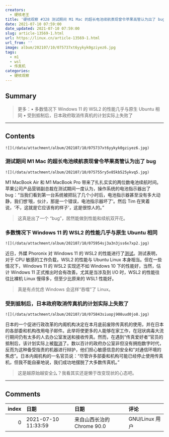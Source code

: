 ```yaml
---
creators:
  - 硬核老王
title: '硬核观察 #328 测试期间 M1 Mac 的超长电池续航表现曾令苹果高管认为出了 bug'
date: 2021-07-10 07:59:00
date_updated: 2021-07-10 07:59:00
slug: article-13569-1.html
url: https://linux.cn/article-13569-1.html
url_from: ''
image: album/202107/10/075737xt6yykyk0gziyez6.jpg
tags:
  - m1
  - wsl
  - 传真机
categories:
  - 硬核观察
---
```


## Summary

> 更多：• 多数情况下 Windows 11 的 WSL2 的性能几乎与原生 Ubuntu 相同 • 受到抵制后，日本政府取消传真机的计划实际上失败了

***

<!-- more -->

## Contents

`![](/data/attachment/album/202107/10/075737xt6yykyk0gziyez6.jpg)`

### 测试期间 M1 Mac 的超长电池续航表现曾令苹果高管认为出了 bug

`![](/data/attachment/album/202107/10/075755ry5v85kb525ykvq5.jpg)`

M1 MacBook Air 和 M1 MacBook Pro 带来了扎扎实实的两位数电池续航时间。苹果公司产品营销副总裁在测试期间一度认为，操作系统的电池指示器出了 bug：“当我们看到第一台系统被把玩了几个小时后，电池指示器甚至没有多大动静，我们想‘哦，伙计，那是一个错误，电池指示器坏了’。然后 Tim 在笑着说，‘不，这就是它应该有的样子’，这是很惊人的。”

> 
> 这真是出了一个 “bug”，居然能做到性能和续航双开花。
> 
> 
> 

### 多数情况下 Windows 11 的 WSL2 的性能几乎与原生 Ubuntu 相同

`![](/data/attachment/album/202107/10/075954sj3a3n3jss6x7xp2.jpg)`

近日，外媒 Phoronix 对 Windows 11 的 WSL2 的性能进行了[测试](https://www.phoronix.com/scan.php?page=article&item=windows11-wsl2-preview)。测试表明，对于 CPU 敏感的工作负载，WSL2 的性能与 Ubuntu Linux 本身相当。但在一些情况下，Windows 11 的 WSL2 实现还不如 Windows 10 下的性能好，当然，估计 Windows 11 正式推出时会有改善。尤其是当涉及到 I/O 时，WSL2 的性能往往比裸机 Linux 慢得多，但至少比原来的 WSL1 性能好。

> 
> 真是有点忧虑 Windows 会这样“吞噬”了 Linux。
> 
> 
> 

### 受到抵制后，日本政府取消传真机的计划实际上失败了

`![](/data/attachment/album/202107/10/075843siuopj908uud0jo8.jpg)`

日本的一个促进行政改革的内阁机构决定在本月底前废除传真机的使用，并在日本的各部委和机构改用电子邮件。此举将使更多的人能够在家工作，在冠状病毒大流行期间仍有太多的人去办公室发送和接收传真。然而，在遇到“传真爱好者”官员的抵制后，该计划实际上被[取消](https://www.theguardian.com/world/2021/jul/07/japanese-fax-fans-rally-to-defence-of-much-maligned-machine)了。数以百计的政府办公室非但没有拥抱数字时代，反而为这种备受指责的机器进行辩护，他们担心敏感信息的安全和“对通信环境的焦虑”。日本内阁机构的一名官员说：“尽管许多部委和机构可能已经停止使用传真机，但我不能自豪地说，我们成功地摆脱了大多数传真机。”

> 
> 这是越原始越安全么？我看其实还是懒于改变现状的心态吧。
> 
> 
>

***

## Comments

|   index | 日期                | 日期                                      | 评论                                                                                         |
|--------:|:--------------------|:------------------------------------------|:---------------------------------------------------------------------------------------------|
|       0 | 2021-07-10 11:33:59 | 来自山西长治的 Chrome 90.0|GNU/Linux 用户 | 新冠期间，我们这把文件直接规定不允许使用网络上报疫情情况只能先传真发送然后纸质送达相关部门。 |
